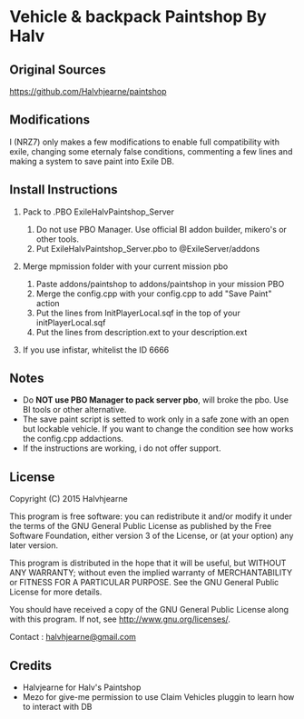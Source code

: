 # Vehicle & backpack Paintshop By Halv


## Original Sources
https://github.com/Halvhjearne/paintshop


## Modifications
I (NRZ7) only makes a few modifications to enable full compatibility with exile, changing some eternaly false conditions, commenting a few lines and making a system to save paint into Exile DB.


## Install Instructions
1. Pack to .PBO ExileHalvPaintshop_Server
	1. Do not use PBO Manager. Use official BI addon builder, mikero's or other tools.
	2. Put ExileHalvPaintshop_Server.pbo to @ExileServer/addons

2. Merge mpmission folder with your current mission pbo
	1. Paste addons/paintshop to addons/paintshop in your mission PBO
	2. Merge the config.cpp with your config.cpp to add "Save Paint" action
	3. Put the lines from InitPlayerLocal.sqf in the top of your initPlayerLocal.sqf
	4. Put the lines from description.ext to your description.ext

3. If you use infistar, whitelist the ID 6666


## Notes
- Do **NOT use PBO Manager to pack server pbo**, will broke the pbo. Use BI tools or other alternative.
- The save paint script is setted to work only in a safe zone with an open but lockable vehicle. If you want to change the condition see how works the config.cpp addactions.
- If the instructions are working, i do not offer support.


## License
Copyright (C) 2015 Halvhjearne

This program is free software: you can redistribute it and/or modify it under the terms of the GNU General Public License as published by the Free Software Foundation, either version 3 of the License, or (at your option) any later version.

This program is distributed in the hope that it will be useful, but WITHOUT ANY WARRANTY; without even the implied warranty of MERCHANTABILITY or FITNESS FOR A PARTICULAR PURPOSE. See the GNU General Public License for more details.

You should have received a copy of the GNU General Public License along with this program. If not, see http://www.gnu.org/licenses/.

Contact : halvhjearne@gmail.com


## Credits

* Halvjearne for Halv's Paintshop
* Mezo for give-me permission to use Claim Vehicles pluggin to learn how to interact with DB
